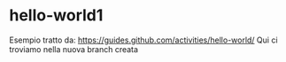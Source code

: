 # hello-world1
Esempio tratto da: https://guides.github.com/activities/hello-world/
Qui ci troviamo nella nuova branch creata
